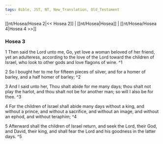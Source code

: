 ```yaml
---
tags: Bible, JST, NT, New_Translation, Old_Testament
---
```


[[nt/Hosea/Hosea 2|<< Hosea 2]] | [[nt/Hosea|Hosea]] | [[nt/Hosea/Hosea 4|Hosea 4 >>]]

### Hosea 3

1 Then said the Lord unto me, Go, yet love a woman beloved of her friend, yet an adulteress, according to the love of the Lord toward the children of Israel, who look to other gods and love flagons of wine.  ^1

2 So I bought her to me for fifteen pieces of silver, and for a homer of barley, and a half homer of barley;  ^2

3 And I said unto her, Thou shalt abide for me many days; thou shalt not play the harlot, and thou shalt not be for another man; so will I also be for thee.  ^3

4 For the children of Israel shall abide many days without a king, and without a prince, and without a sacrifice, and without an image, and without an ephod, and without teraphim;  ^4

5 Afterward shall the children of Israel return, and seek the Lord, their God, and David, their king, and shall fear the Lord and his goodness in the latter days.  ^5

 
